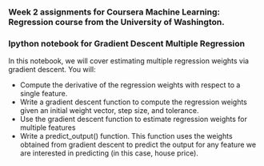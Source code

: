 ### Week 2 assignments for Coursera Machine Learning: Regression course from the University of Washington.

### Ipython notebook for Gradient Descent Multiple Regression

In this notebook, we will cover estimating multiple regression weights via gradient descent. You will:
* Compute the derivative of the regression weights with respect to a single feature.
* Write a gradient descent function to compute the regression weights given an initial weight vector, step size, and tolerance.
* Use the gradient descent function to estimate regression weights for multiple features
* Write a predict_output() function. This function uses the weights obtained from gradient descent to predict the output for any feature we are interested in predicting (in this case, house price).


